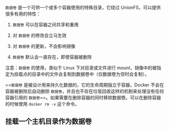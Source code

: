 `数据卷` 是一个可供一个或多个容器使用的特殊目录，它绕过 UnionFS，可以提供很多有用的特性：

1. `数据卷` 可以在容器之间共享和重用
    
2. 对 `数据卷` 的修改会立马生效
    
3. 对 `数据卷` 的更新，不会影响镜像
    
4.  `数据卷` 默认会一直存在，即使容器被删除

注意：`数据卷` 的使用，类似于 Linux 下对目录或文件进行 mount，镜像中的被指定为挂载点的目录中的文件会复制到数据卷中（仅数据卷为空时会复制）。

==`数据卷` 是被设计用来持久化数据的，它的生命周期独立于容器，Docker 不会在容器被删除后自动删除 `数据卷`，并且也不存在垃圾回收这样的机制来处理没有任何容器引用的 `数据卷`==。如果需要在删除容器的同时移除数据卷。可以在删除容器的时候使用 `docker rm -v` 这个命令。

## 挂载一个主机目录作为数据卷

